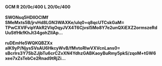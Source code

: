#### GCM R 20/0c/400 L 20/0c/400
**SWONsq5HDIlOCIMf**<br/>**SMeMxts5B/jrvHd8LGN3WAXKe/uIq0+q8qcUTCskGaM=**<br/>**TPwCXVlFvipYAkR2VIqOqyJVX4T6Cjvsl5Mo8Y7e2unQXiEXZ2ormszeRdUuStfHkfKhJt34gohZIIAp...**<br/><br/>
**ruDEmHe5WQKQBZXx**<br/>**alK9yP/NjysSVsAU6HkcyWvB/fMvtoRIwVXVcnLans0=**<br/>**sBcrlrs3Y7SbZJjbTu6crCZvXN4YdhzGABKaoyBuRmy5pkS/zqoM+tGW6xee7xZsTebCe2Rnad9tRjZi...**